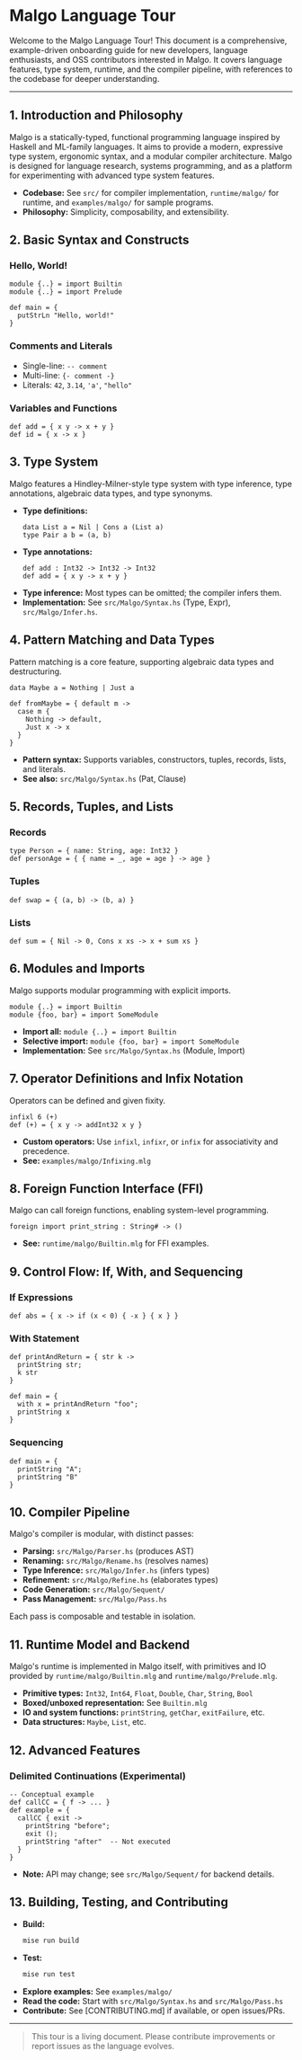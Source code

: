 # Malgo Language Tour

Welcome to the Malgo Language Tour! This document is a comprehensive, example-driven onboarding guide for new developers, language enthusiasts, and OSS contributors interested in Malgo. It covers language features, type system, runtime, and the compiler pipeline, with references to the codebase for deeper understanding.

---

## 1. Introduction and Philosophy

Malgo is a statically-typed, functional programming language inspired by Haskell and ML-family languages. It aims to provide a modern, expressive type system, ergonomic syntax, and a modular compiler architecture. Malgo is designed for language research, systems programming, and as a platform for experimenting with advanced type system features.

- **Codebase:** See `src/` for compiler implementation, `runtime/malgo/` for runtime, and `examples/malgo/` for sample programs.
- **Philosophy:** Simplicity, composability, and extensibility.

## 2. Basic Syntax and Constructs

### Hello, World!

```malgo
module {..} = import Builtin
module {..} = import Prelude

def main = {
  putStrLn "Hello, world!"
}
```

### Comments and Literals

- Single-line: `-- comment`
- Multi-line: `{- comment -}`
- Literals: `42`, `3.14`, `'a'`, `"hello"`

### Variables and Functions

```malgo
def add = { x y -> x + y }
def id = { x -> x }
```

## 3. Type System

Malgo features a Hindley-Milner-style type system with type inference, type annotations, algebraic data types, and type synonyms.

- **Type definitions:**
  ```malgo
  data List a = Nil | Cons a (List a)
  type Pair a b = (a, b)
  ```
- **Type annotations:**
  ```malgo
  def add : Int32 -> Int32 -> Int32
  def add = { x y -> x + y }
  ```
- **Type inference:** Most types can be omitted; the compiler infers them.
- **Implementation:** See `src/Malgo/Syntax.hs` (Type, Expr), `src/Malgo/Infer.hs`.

## 4. Pattern Matching and Data Types

Pattern matching is a core feature, supporting algebraic data types and destructuring.

```malgo
data Maybe a = Nothing | Just a

def fromMaybe = { default m ->
  case m {
    Nothing -> default,
    Just x -> x
  }
}
```

- **Pattern syntax:** Supports variables, constructors, tuples, records, lists, and literals.
- **See also:** `src/Malgo/Syntax.hs` (Pat, Clause)

## 5. Records, Tuples, and Lists

### Records

```malgo
type Person = { name: String, age: Int32 }
def personAge = { { name = _, age = age } -> age }
```

### Tuples

```malgo
def swap = { (a, b) -> (b, a) }
```

### Lists

```malgo
def sum = { Nil -> 0, Cons x xs -> x + sum xs }
```

## 6. Modules and Imports

Malgo supports modular programming with explicit imports.

```malgo
module {..} = import Builtin
module {foo, bar} = import SomeModule
```

- **Import all:** `module {..} = import Builtin`
- **Selective import:** `module {foo, bar} = import SomeModule`
- **Implementation:** See `src/Malgo/Syntax.hs` (Module, Import)

## 7. Operator Definitions and Infix Notation

Operators can be defined and given fixity.

```malgo
infixl 6 (+)
def (+) = { x y -> addInt32 x y }
```

- **Custom operators:** Use `infixl`, `infixr`, or `infix` for associativity and precedence.
- **See:** `examples/malgo/Infixing.mlg`

## 8. Foreign Function Interface (FFI)

Malgo can call foreign functions, enabling system-level programming.

```malgo
foreign import print_string : String# -> ()
```

- **See:** `runtime/malgo/Builtin.mlg` for FFI examples.

## 9. Control Flow: If, With, and Sequencing

### If Expressions

```malgo
def abs = { x -> if (x < 0) { -x } { x } }
```

### With Statement

```malgo
def printAndReturn = { str k ->
  printString str;
  k str
}

def main = {
  with x = printAndReturn "foo";
  printString x
}
```

### Sequencing

```malgo
def main = {
  printString "A";
  printString "B"
}
```

## 10. Compiler Pipeline

Malgo's compiler is modular, with distinct passes:

- **Parsing:** `src/Malgo/Parser.hs` (produces AST)
- **Renaming:** `src/Malgo/Rename.hs` (resolves names)
- **Type Inference:** `src/Malgo/Infer.hs` (infers types)
- **Refinement:** `src/Malgo/Refine.hs` (elaborates types)
- **Code Generation:** `src/Malgo/Sequent/`
- **Pass Management:** `src/Malgo/Pass.hs`

Each pass is composable and testable in isolation.

## 11. Runtime Model and Backend

Malgo's runtime is implemented in Malgo itself, with primitives and IO provided by `runtime/malgo/Builtin.mlg` and `runtime/malgo/Prelude.mlg`.

- **Primitive types:** `Int32`, `Int64`, `Float`, `Double`, `Char`, `String`, `Bool`
- **Boxed/unboxed representation:** See `Builtin.mlg`
- **IO and system functions:** `printString`, `getChar`, `exitFailure`, etc.
- **Data structures:** `Maybe`, `List`, etc.

## 12. Advanced Features

### Delimited Continuations (Experimental)

```malgo
-- Conceptual example
def callCC = { f -> ... }
def example = {
  callCC { exit ->
    printString "before";
    exit ();
    printString "after"  -- Not executed
  }
}
```

- **Note:** API may change; see `src/Malgo/Sequent/` for backend details.

## 13. Building, Testing, and Contributing

- **Build:**
  ```zsh
  mise run build
  ```
- **Test:**
  ```zsh
  mise run test
  ```
- **Explore examples:** See `examples/malgo/`
- **Read the code:** Start with `src/Malgo/Syntax.hs` and `src/Malgo/Pass.hs`
- **Contribute:** See [CONTRIBUTING.md] if available, or open issues/PRs.

---

> This tour is a living document. Please contribute improvements or report issues as the language evolves.
